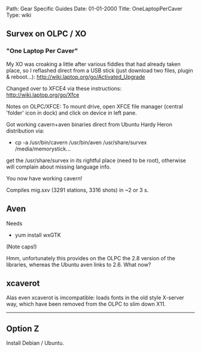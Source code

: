 Path: Gear Specific Guides
Date: 01-01-2000
Title: OneLaptopPerCaver
Type: wiki


Survex on OLPC / XO
-------------------

### "One Laptop Per Caver"

My XO was croaking a little after various fiddles that had already taken
place, so I reflashed direct from a USB stick (just download two files,
plugin & reboot...): <http://wiki.laptop.org/go/Activated_Upgrade>

Changed over to XFCE4 via these instructions:
<http://wiki.laptop.org/go/Xfce>

Notes on OLPC/XFCE: To mount drive, open XFCE file manager (central
'folder' icon in dock) and click on device in left pane.

Got working cavern+aven binaries direct from Ubuntu Hardy Heron
distribution via:





-   cp -a /usr/bin/cavern /usr/bin/aven
    /usr/share/survex /media/memorystick...

get the /usr/share/survex in its rightful place (need to be root),
otherwise will complain about missing language info.

You now have working cavern!

Compiles mig.sxv (3291 stations, 3316 shots) in \~2 or 3 s.





Aven
----

Needs

-   yum install wxGTK

(Note caps!)

Hmm, unfortunately this provides on the OLPC the 2.8 version of the
libraries, whereas the Ubuntu aven links to 2.6. What now?





xcaverot
--------

Alas even xcaverot is imcompatible: loads fonts in the old style
X-server way, which have been removed from the OLPC to slim down X11.





------------------------------------------------------------------------





Option Z
--------

Install Debian / Ubuntu.
